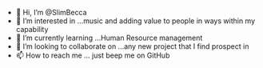 - 👋 Hi, I’m @SlimBecca
- 👀 I’m interested in ...music and adding value to people in ways within my capability
- 🌱 I’m currently learning ...Human Resource management
- 💞️ I’m looking to collaborate on ...any new project that I find prospect in
- 📫 How to reach me ... just beep me on GitHub

<!---
SlimBecca/SlimBecca is a ✨ special ✨ repository because its `README.md` (this file) appears on your GitHub profile.
You can click the Preview link to take a look at your changes.
--->
